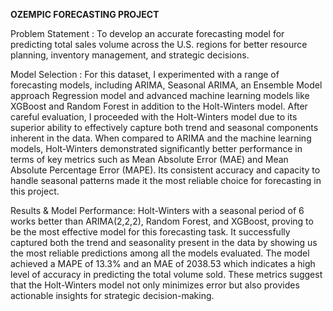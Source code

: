 <b> OZEMPIC FORECASTING PROJECT </b>

Problem Statement : To develop an accurate forecasting model for predicting total sales volume across the U.S. regions for better resource planning, inventory management, and strategic decisions.

Model Selection : For this dataset, I experimented with a range of forecasting models, including ARIMA, Seasonal ARIMA, an Ensemble Model approach Regression model and advanced machine learning models like XGBoost and Random Forest in addition to the Holt-Winters model. 
After careful evaluation, I proceeded with the Holt-Winters model due to its superior ability to effectively capture both trend and seasonal components inherent in the data. 
When compared to ARIMA and the machine learning models, Holt-Winters demonstrated significantly better performance in terms of key metrics such as Mean Absolute Error (MAE) and Mean Absolute Percentage Error (MAPE). 
Its consistent accuracy and capacity to handle seasonal patterns made it the most reliable choice for forecasting in this project.

Results & Model Performance: Holt-Winters with a seasonal period of 6 works better than ARIMA(2,2,2), Random Forest, and XGBoost, proving to be the most effective model for this forecasting task. 
It successfully captured both the trend and seasonality present in the data by showing us the most reliable predictions among all the models evaluated. 
The model achieved a MAPE of 13.3% and an MAE of 2038.53 which indicates a high level of accuracy in predicting the total volume sold. 
These metrics suggest that the Holt-Winters model not only minimizes error but also provides actionable insights for strategic decision-making. 



